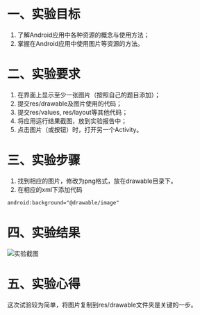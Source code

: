 # 一、实验目标

1. 了解Android应用中各种资源的概念与使用方法；
2. 掌握在Android应用中使用图片等资源的方法。

# 二、实验要求

1. 在界面上显示至少一张图片（按照自己的题目添加）；
2. 提交res/drawable及图片使用的代码；
3. 提交res/values, res/layout等其他代码；
4. 将应用运行结果截图，放到实验报告中；
5. 点击图片（或按钮）时，打开另一个Activity。

# 三、实验步骤

1. 找到相应的图片，修改为png格式，放在drawable目录下。
2. 在相应的xml下添加代码
```xml
android:background="@drawable/image"

```

# 四、实验结果
![实验截图](https://raw.githubusercontent.com/TiAmo825/android-labs-2020/master/students/net1814080903221/lab3.jpg)

# 五、实验心得
这次试验较为简单，将图片复制到res/drawable文件夹是关键的一步。
